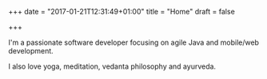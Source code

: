 +++
date = "2017-01-21T12:31:49+01:00"
title = "Home"
draft = false

+++

I'm a passionate software developer focusing on agile Java and mobile/web development.

I also love yoga, meditation, vedanta philosophy and ayurveda.
